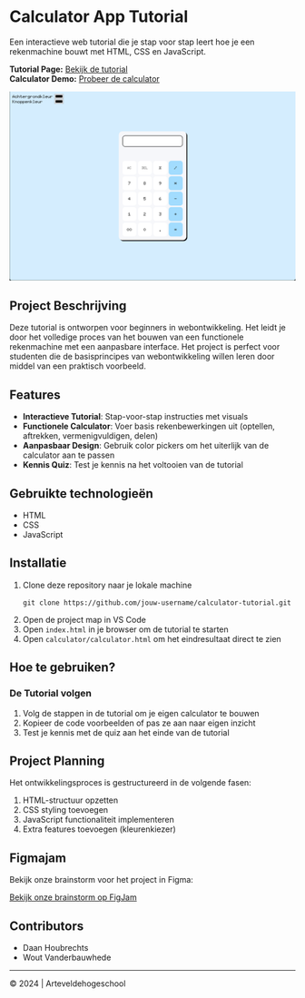 # Calculator App Tutorial

Een interactieve web tutorial die je stap voor stap leert hoe je een rekenmachine bouwt met HTML, CSS en JavaScript.

**Tutorial Page:** [Bekijk de tutorial](https://pgmgent-atwork2.github.io/project-1-workshop-start-to-code-daan-en-wout/)  
**Calculator Demo:** [Probeer de calculator](https://pgmgent-atwork2.github.io/project-1-workshop-start-to-code-daan-en-wout/calculator/calculator.html)

![Calculator App Screenshot](/assets/img/result.png)

## Project Beschrijving

Deze tutorial is ontworpen voor beginners in webontwikkeling. Het leidt je door het volledige proces van het bouwen van een functionele rekenmachine met een aanpasbare interface. Het project is perfect voor studenten die de basisprincipes van webontwikkeling willen leren door middel van een praktisch voorbeeld.

## Features

- **Interactieve Tutorial**: Stap-voor-stap instructies met visuals
- **Functionele Calculator**: Voer basis rekenbewerkingen uit (optellen, aftrekken, vermenigvuldigen, delen)
- **Aanpasbaar Design**: Gebruik color pickers om het uiterlijk van de calculator aan te passen
- **Kennis Quiz**: Test je kennis na het voltooien van de tutorial

## Gebruikte technologieën

- HTML
- CSS
- JavaScript

## Installatie

1. Clone deze repository naar je lokale machine
   ```
   git clone https://github.com/jouw-username/calculator-tutorial.git
   ```
2. Open de project map in VS Code
3. Open `index.html` in je browser om de tutorial te starten
4. Open `calculator/calculator.html` om het eindresultaat direct te zien

## Hoe te gebruiken?

### De Tutorial volgen

1. Volg de stappen in de tutorial om je eigen calculator te bouwen
2. Kopieer de code voorbeelden of pas ze aan naar eigen inzicht
3. Test je kennis met de quiz aan het einde van de tutorial

## Project Planning

Het ontwikkelingsproces is gestructureerd in de volgende fasen:

1. HTML-structuur opzetten
2. CSS styling toevoegen
3. JavaScript functionaliteit implementeren
4. Extra features toevoegen (kleurenkiezer)

## Figmajam

Bekijk onze brainstorm voor het project in Figma:

[Bekijk onze brainstorm op FigJam](https://www.figma.com/board/rqeeSs3d0NPcjBgwmGEpIz/-Work-Tutorial?node-id=0-1&t=BT283oHNSpFy89VT-1)

## Contributors

- Daan Houbrechts
- Wout Vanderbauwhede

---

© 2024 | Arteveldehogeschool
